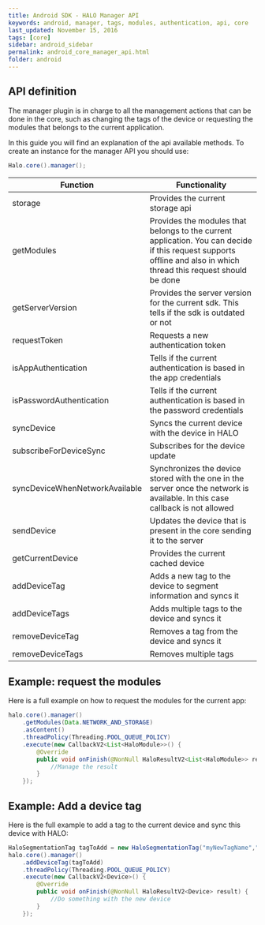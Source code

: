 ```yaml
---
title: Android SDK - HALO Manager API
keywords: android, manager, tags, modules, authentication, api, core
last_updated: November 15, 2016
tags: [core]
sidebar: android_sidebar
permalink: android_core_manager_api.html
folder: android
---
```


## API definition

The manager plugin is in charge to all the management actions that can be done in the core, such as changing the tags of the device or requesting the modules that belongs to the current application.

In this guide you will find an explanation of the api available methods. To create an instance for the manager API you should use:
```java
Halo.core().manager();
```

| Function                       | Functionality                                                                                                                                                      |
|--------------------------------|--------------------------------------------------------------------------------------------------------------------------------------------------------------------| 
| storage                        | Provides the current storage api                                                                                                                                   |
| getModules                     | Provides the modules that belongs to the current application. You can decide if this request supports offline and also in which thread this request should be done |
| getServerVersion               | Provides the server version for the current sdk. This tells if the sdk is outdated or not                                                                          |
| requestToken                   | Requests a new authentication token                                                                                                                                |
| isAppAuthentication            | Tells if the current authentication is based in the app credentials                                                                                                |
| isPasswordAuthentication       | Tells if the current authentication is based in the password credentials                                                                                           |
| syncDevice                     |  Syncs the current device with the device in HALO                                                                                                                  |
| subscribeForDeviceSync         | Subscribes for the device update                                                                                                                                   |
| syncDeviceWhenNetworkAvailable | Synchronizes the device stored with the one in the server once the network is available. In this case callback is not allowed                                      |
| sendDevice                     | Updates the device that is present in the core sending it to the server                                                                                            |
| getCurrentDevice               | Provides the current cached device                                                                                                                                 |
| addDeviceTag                   | Adds a new tag to the device to segment information and syncs it                                                                                                   | 
| addDeviceTags                  | Adds multiple tags to the device and syncs it                                                                                                                      | 
| removeDeviceTag                | Removes a tag from the device and syncs it                                                                                                                         | 
| removeDeviceTags               | Removes multiple tags                                                                                                                                              |

## Example: request the modules

Here is a full example on how to request the modules for the current app:

```java
halo.core().manager()
    .getModules(Data.NETWORK_AND_STORAGE)
    .asContent()
    .threadPolicy(Threading.POOL_QUEUE_POLICY)
    .execute(new CallbackV2<List<HaloModule>>() {
        @Override
        public void onFinish(@NonNull HaloResultV2<List<HaloModule>> result) {
			//Manage the result
		}
	});
```

## Example: Add a device tag

Here is the full example to add a tag to the current device and sync this device with HALO:

```java
HaloSegmentationTag tagToAdd = new HaloSegmentationTag("myNewTagName","myNewTagValue");
halo.core().manager()
    .addDeviceTag(tagToAdd)
    .threadPolicy(Threading.POOL_QUEUE_POLICY)
    .execute(new CallbackV2<Device>() {
		@Override
	    public void onFinish(@NonNull HaloResultV2<Device> result) {
			//Do something with the new device
		}
	});
```
